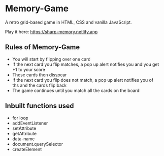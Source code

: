 # Memory-Game
A retro grid-based game in HTML, CSS and vanilla JavaScript.

Play it here: https://sharp-memory.netlify.app

## Rules of Memory-Game
- You will start by flipping over one card
- If the next card you flip matches, a pop up alert notifies you and you get +1 to your score
- These cards then disspear
- If the next card you flip does not match, a pop up alert notifies you of ths and the cards flip back
- The game continues until you match all the cards on the board

## Inbuilt functions used
- for loop
- addEventListener
- setAttribute
- getAttribute
- data-name
- document.querySelector
- createElement


